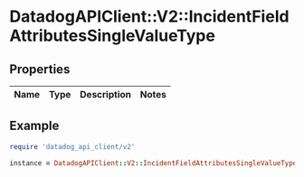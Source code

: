 # DatadogAPIClient::V2::IncidentFieldAttributesSingleValueType

## Properties

| Name | Type | Description | Notes |
| ---- | ---- | ----------- | ----- |

## Example

```ruby
require 'datadog_api_client/v2'

instance = DatadogAPIClient::V2::IncidentFieldAttributesSingleValueType.new()
```
